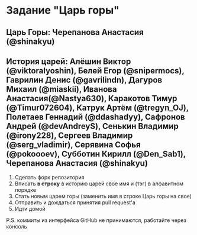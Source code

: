 # Задание "Царь горы"

## Царь Горы: Черепанова Анастасия (@shinakyu)

## История царей: Алёшин Виктор (@viktoralyoshin), Белей Егор (@snipermocs), Гаврилин Денис (@gavrilindn), Дагуров Михаил (@miaskii), Иванова Анастасия(@Nastya630), Каракотов Тимур (@Timur072604), Катрук Артём (@tregyn_OJ), Полетаев Геннадий (@ddashadyy), Сафронов Андрей (@devAndreyS), Сенькин Владимир (@irony228), Сергеев Владимир (@serg_vladimir), Серявина Софья (@pokoooev), Субботин Кирилл (@Den_Sab1), Черепанова Анастасия (@shinakyu)


1. Сделать форк репозитория
2. Вписать **в строку** в историю царей свое имя и (тэг) в алфавитном порядке
3. Стать новым царем горы (заменить имя в строке Царь горы на свое)
4. Отправить и дождаться принятия pull request'а
5. Идти домой

P.S. коммиты из интерфейса GitHub не принимаются, работайте через консоль